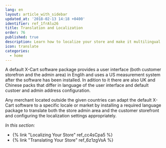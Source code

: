 ```yaml
---
lang: en
layout: article_with_sidebar
updated_at: '2018-02-13 14:18 +0400'
identifier: ref_1frAlu26
title: Translation and Localization
order: 76
published: true
description: Learn how to localize your store and make it multilingual
icon: translate
categories:
  - home
---
```

A default X-Cart software package provides a user interface (both customer storefron and the admin area) in Englih and uses a US measurement system after the software has been installed. In adition to it there are also UK and Chinese packs that differ in language of the user interface and default custoer and admin address configuration. 

Any merchant located outside the given countries can adapt the default X-Cart software to a specific locale or market by installing a required language package to translate both the store admin area and the customer storefront and configuring the localization settings appropriately. 

_In this section:_  
*  {% link "Localizing Your Store" ref_cc4sCpa5 %}
*  {% link "Translating Your Store" ref_6z1zgVsA %}
